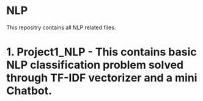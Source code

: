 # NLP
This repositry contains all NLP related files.

# 1. Project1_NLP - This contains basic NLP classification problem solved through TF-IDF vectorizer and a mini Chatbot.
